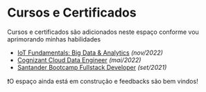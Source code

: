 # Cursos e Certificados

Cursos e certificados são adicionados neste espaço conforme vou aprimorando minhas habilidades

* [IoT Fundamentals: Big Data & Analytics](certs/IoT%20Fundamentals%20Big%20Data%20%26%20Analytics/content.md) *(nov/2022)*
* [Cognizant Cloud Data Engineer](certs/Cognizant%20Cloud%20Data%20Engineer/content.md) *(mai/2022)*
* [Santander Bootcamp Fullstack Developer](certs/Santander%Bootcamp%Fullstack%Developer/content.md) *(set/2021)*

❗O espaço ainda está em construção e feedbacks são bem vindos!
